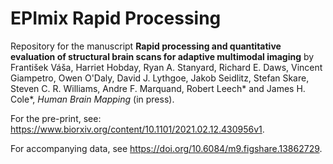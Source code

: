 # EPImix Rapid Processing

Repository for the manuscript **Rapid processing and quantitative evaluation of structural brain scans for adaptive multimodal imaging** by František Váša, Harriet Hobday, Ryan A. Stanyard, Richard E. Daws, Vincent Giampetro, Owen O'Daly, David J. Lythgoe, Jakob Seidlitz, Stefan Skare, Steven C. R. Williams, Andre F. Marquand, Robert Leech* and James H. Cole*, _Human Brain Mapping_ (in press).

For the pre-print, see: https://www.biorxiv.org/content/10.1101/2021.02.12.430956v1.

For accompanying data, see <https://doi.org/10.6084/m9.figshare.13862729>.
